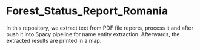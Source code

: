 # Forest_Status_Report_Romania

In this repository, we extract text from PDF file reports, process it and after push it into Spacy pipeline for name entity extraction.
Afterwards, the extracted results are printed in a map.
